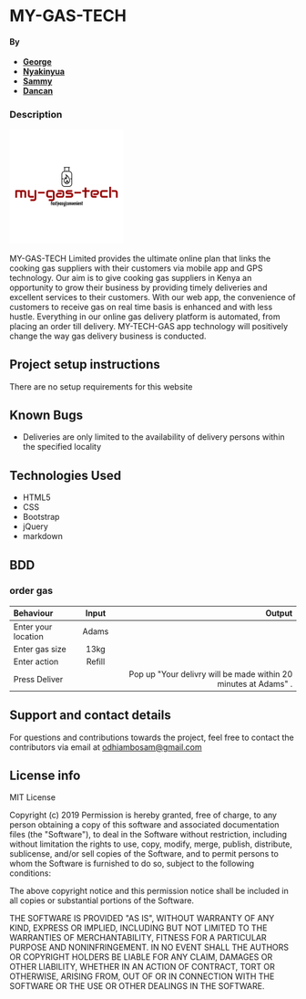 
# MY-GAS-TECH
#### By 
- **[George](https://github.com/georgewanyama)**
- **[Nyakinyua](https://www.https://github.com/Nyakinyua)**
-  **[Sammy](https://www.https://github.com/)**
-  **[Dancan](https://www.https://github.com/)**
### Description
![](/images/fbbb3c49-a7fb-40fe-829a-58cc25e692e0_200x200.png)

MY-GAS-TECH Limited provides the ultimate online plan that links the cooking gas suppliers with their customers via mobile app and GPS technology. Our aim is to give cooking gas suppliers in Kenya an opportunity to grow their business by providing timely deliveries and excellent services to their customers. With our web app, the convenience of customers to receive gas on real time basis is enhanced and with less hustle. Everything in our online gas delivery platform is automated, from placing an order till delivery. MY-TECH-GAS app technology will positively change the way gas delivery business is conducted.
## Project setup instructions
There are no setup requirements for this website

## Known Bugs
* Deliveries are only limited to the availability of delivery persons within the specified locality
## Technologies Used
* HTML5
* CSS
* Bootstrap
* jQuery
* markdown


## BDD
### order gas
| Behaviour      | Input        | Output       |
| :------------- | :----------: | -----------: |
|  Enter your location  |   Adams |     |
| Enter gas size  | 13kg |   |
| Enter action   |  Refill     |     |
| Press Deliver|     |Pop up "Your delivry will be made within 20 minutes at Adams" .|
## Support and contact details
For questions and contributions towards the project, feel free to contact the contributors  via  email at 
odhiambosam@gmail.com
## License info
MIT License

Copyright (c) 2019 
Permission is hereby granted, free of charge, to any person obtaining a copy
of this software and associated documentation files (the "Software"), to deal
in the Software without restriction, including without limitation the rights
to use, copy, modify, merge, publish, distribute, sublicense, and/or sell
copies of the Software, and to permit persons to whom the Software is
furnished to do so, subject to the following conditions:

The above copyright notice and this permission notice shall be included in all
copies or substantial portions of the Software.

THE SOFTWARE IS PROVIDED "AS IS", WITHOUT WARRANTY OF ANY KIND, EXPRESS OR
IMPLIED, INCLUDING BUT NOT LIMITED TO THE WARRANTIES OF MERCHANTABILITY,
FITNESS FOR A PARTICULAR PURPOSE AND NONINFRINGEMENT. IN NO EVENT SHALL THE
AUTHORS OR COPYRIGHT HOLDERS BE LIABLE FOR ANY CLAIM, DAMAGES OR OTHER
LIABILITY, WHETHER IN AN ACTION OF CONTRACT, TORT OR OTHERWISE, ARISING FROM,
OUT OF OR IN CONNECTION WITH THE SOFTWARE OR THE USE OR OTHER DEALINGS IN THE
SOFTWARE.
  